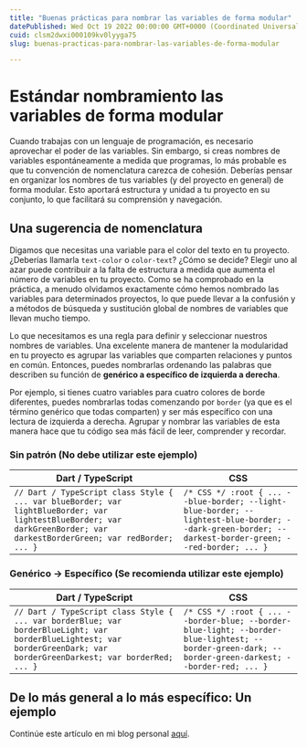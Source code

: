 ```yaml
---
title: "Buenas prácticas para nombrar las variables de forma modular"
datePublished: Wed Oct 19 2022 00:00:00 GMT+0000 (Coordinated Universal Time)
cuid: clsm2dwxi000109kv0lyyga75
slug: buenas-practicas-para-nombrar-las-variables-de-forma-modular

---
```


# Estándar nombramiento las variables de forma modular

Cuando trabajas con un lenguaje de programación, es necesario aprovechar el poder de las variables. Sin embargo, si creas nombres de variables espontáneamente a medida que programas, lo más probable es que tu convención de nomenclatura carezca de cohesión. Deberías pensar en organizar los nombres de tus variables (y del proyecto en general) de forma modular. Esto aportará estructura y unidad a tu proyecto en su conjunto, lo que facilitará su comprensión y navegación.

## Una sugerencia de nomenclatura

Digamos que necesitas una variable para el color del texto en tu proyecto. ¿Deberías llamarla `text-color` o `color-text`? ¿Cómo se decide? Elegir uno al azar puede contribuir a la falta de estructura a medida que aumenta el número de variables en tu proyecto. Como se ha comprobado en la práctica, a menudo olvidamos exactamente cómo hemos nombrado las variables para determinados proyectos, lo que puede llevar a la confusión y a métodos de búsqueda y sustitución global de nombres de variables que llevan mucho tiempo.

Lo que necesitamos es una regla para definir y seleccionar nuestros nombres de variables. Una excelente manera de mantener la modularidad en tu proyecto es agrupar las variables que comparten relaciones y puntos en común. Entonces, puedes nombrarlas ordenando las palabras que describen su función de **genérico a específico de izquierda a derecha**.

Por ejemplo, si tienes cuatro variables para cuatro colores de borde diferentes, puedes nombrarlas todas comenzando por `border` (ya que es el término genérico que todas comparten) y ser más específico con una lectura de izquierda a derecha. Agrupar y nombrar las variables de esta manera hace que tu código sea más fácil de leer, comprender y recordar.

### Sin patrón (No debe utilizar este ejemplo)

| Dart / TypeScript | CSS |
| --- | --- |
| `// Dart / TypeScript class Style { ... var blueBorder; var lightBlueBorder; var lightestBlueBorder; var darkGreenBorder; var darkestBorderGreen; var redBorder; ... }` | `/* CSS */ :root { ... --blue-border; --light-blue-border; --lightest-blue-border; --dark-green-border; --darkest-border-green; --red-border; ... }` |

### Genérico -&gt; Específico (Se recomienda utilizar este ejemplo)

| Dart / TypeScript | CSS |
| --- | --- |
| `// Dart / TypeScript class Style { ... var borderBlue; var borderBlueLight; var borderBlueLightest; var borderGreenDark; var borderGreenDarkest; var borderRed; ... }` | `/* CSS */ :root { ... --border-blue; --border-blue-light; --border-blue-lightest; --border-green-dark; --border-green-darkest; --border-red; ... }` |

## De lo más general a lo más específico: Un ejemplo

Continúe este artículo en mi blog personal [aquí](https://tech-andgar.me/es/posts/buenas-pr%C3%A1cticas-para-nombrar-las-variables-de-forma-modular/).